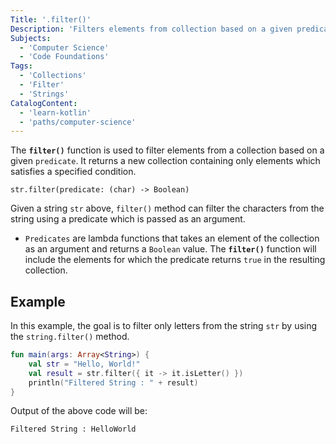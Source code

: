 ```yaml
---
Title: '.filter()'
Description: 'Filters elements from collection based on a given predicate.'
Subjects:
  - 'Computer Science'
  - 'Code Foundations'
Tags:
  - 'Collections'
  - 'Filter'
  - 'Strings'
CatalogContent:
  - 'learn-kotlin'
  - 'paths/computer-science'
---
```

The **`filter()`** function is used to filter elements from a collection based on a given `predicate`. It returns a new collection containing only elements which satisfies a specified condition.

```pseudo
str.filter(predicate: (char) -> Boolean)
```

Given a string `str` above, `filter()` method can filter the characters from the string using a predicate which is passed as an argument.

- `Predicates` are lambda functions that takes an element of the collection as an argument and returns a `Boolean` value. The **`filter()`** function will include the elements for which the predicate returns `true` in the resulting collection.

## Example

In this example, the goal is to filter only letters from the string `str` by using the `string.filter()` method.

```kotlin
fun main(args: Array<String>) {
    val str = "Hello, World!"
    val result = str.filter({ it -> it.isLetter() })
    println("Filtered String : " + result)
}
```

Output of the above code will be:

```shell
Filtered String : HelloWorld
```
